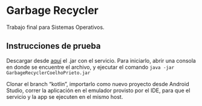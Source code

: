 # Garbage Recycler
Trabajo final para Sistemas Operativos.

## Instrucciones de prueba

Descargar desde [aquí](https://drive.google.com/open?id=1FgRfCzTtBC_w7u6EMykD2C3KaMkXMDtv) el .jar con el servicio. 
Para iniciarlo, abrir una consola en donde se encuentre el archivo, y ejecutar el comando 
```java -jar GarbageRecyclerCoelhoPrieto.jar```

Clonar el branch “kotlin”, importarlo como nuevo proyecto desde Android Studio, correr la aplicación en el emulador provisto por el IDE, para que el servicio y la app se ejecuten en el mismo host.
